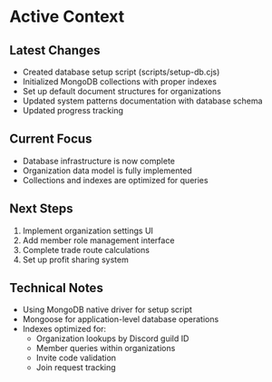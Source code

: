 # Active Context

## Latest Changes
- Created database setup script (scripts/setup-db.cjs)
- Initialized MongoDB collections with proper indexes
- Set up default document structures for organizations
- Updated system patterns documentation with database schema
- Updated progress tracking

## Current Focus
- Database infrastructure is now complete
- Organization data model is fully implemented
- Collections and indexes are optimized for queries

## Next Steps
1. Implement organization settings UI
2. Add member role management interface
3. Complete trade route calculations
4. Set up profit sharing system

## Technical Notes
- Using MongoDB native driver for setup script
- Mongoose for application-level database operations
- Indexes optimized for:
  - Organization lookups by Discord guild ID
  - Member queries within organizations
  - Invite code validation
  - Join request tracking
